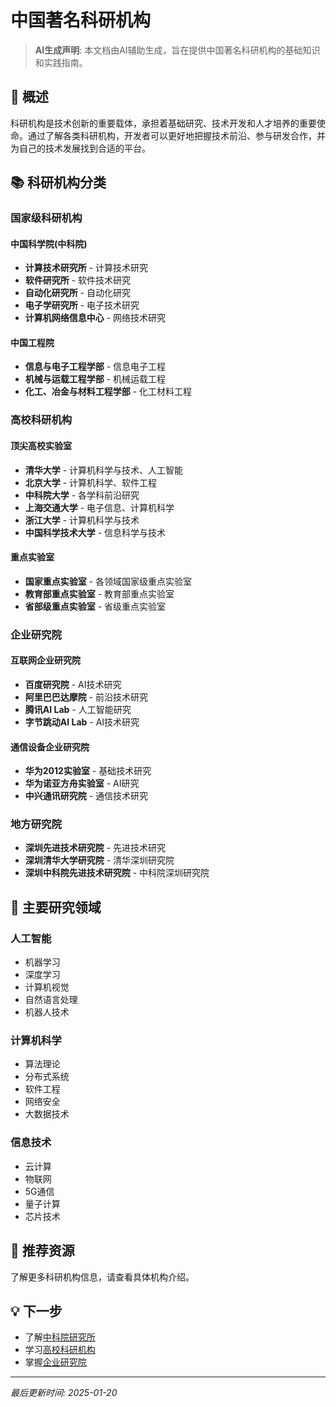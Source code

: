 # 中国著名科研机构

> **AI生成声明**: 本文档由AI辅助生成，旨在提供中国著名科研机构的基础知识和实践指南。

## 🎯 概述

科研机构是技术创新的重要载体，承担着基础研究、技术开发和人才培养的重要使命。通过了解各类科研机构，开发者可以更好地把握技术前沿、参与研发合作，并为自己的技术发展找到合适的平台。

## 📚 科研机构分类

### 国家级科研机构

#### 中国科学院(中科院)

- **计算技术研究所** - 计算技术研究
- **软件研究所** - 软件技术研究
- **自动化研究所** - 自动化研究
- **电子学研究所** - 电子技术研究
- **计算机网络信息中心** - 网络技术研究

#### 中国工程院

- **信息与电子工程学部** - 信息电子工程
- **机械与运载工程学部** - 机械运载工程
- **化工、冶金与材料工程学部** - 化工材料工程

### 高校科研机构

#### 顶尖高校实验室

- **清华大学** - 计算机科学与技术、人工智能
- **北京大学** - 计算机科学、软件工程
- **中科院大学** - 各学科前沿研究
- **上海交通大学** - 电子信息、计算机科学
- **浙江大学** - 计算机科学与技术
- **中国科学技术大学** - 信息科学与技术

#### 重点实验室

- **国家重点实验室** - 各领域国家级重点实验室
- **教育部重点实验室** - 教育部重点实验室
- **省部级重点实验室** - 省级重点实验室

### 企业研究院

#### 互联网企业研究院

- **百度研究院** - AI技术研究
- **阿里巴巴达摩院** - 前沿技术研究
- **腾讯AI Lab** - 人工智能研究
- **字节跳动AI Lab** - AI技术研究

#### 通信设备企业研究院

- **华为2012实验室** - 基础技术研究
- **华为诺亚方舟实验室** - AI研究
- **中兴通讯研究院** - 通信技术研究

### 地方研究院

- **深圳先进技术研究院** - 先进技术研究
- **深圳清华大学研究院** - 清华深圳研究院
- **深圳中科院先进技术研究院** - 中科院深圳研究院

## 🔬 主要研究领域

### 人工智能

- 机器学习
- 深度学习
- 计算机视觉
- 自然语言处理
- 机器人技术

### 计算机科学

- 算法理论
- 分布式系统
- 软件工程
- 网络安全
- 大数据技术

### 信息技术

- 云计算
- 物联网
- 5G通信
- 量子计算
- 芯片技术

## 📖 推荐资源

了解更多科研机构信息，请查看具体机构介绍。

## 💡 下一步

- 了解[中科院研究所](./cas-institutes.md)
- 学习[高校科研机构](./university-labs.md)
- 掌握[企业研究院](./corporate-labs.md)

---

*最后更新时间: 2025-01-20*

